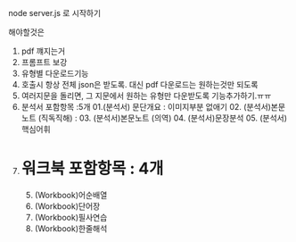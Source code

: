  node server.js 로 시작하기 

 해야할것은 
 1. pdf 꺠지는거 
 2. 프롬프트 보강 
 3. 유형별 다운로드기능 
 4. 호출시 항상 전체 json은 받도록. 대신 pdf 다운로드는 원하는것만 되도록
 5. 여러지문을 돌리면,   그 지문에서 원하는 유형만 다운받도록 기능추가하기.ㅠㅠ 
 6. 분석서 포함항목 :5개
    01.(분석서) 문단개요 : 이미지부분 없애기 
    02. (분석서)본문노트 (직독직해) : 
    03. (분석서)본문노트 (의역)
    04. (분석서)문장분석
    05. (분석서)핵심어휘
7. 워크북 포함항목 : 4개
    ==================
    05. (Workbook)어순배열
    06. (Workbook)단어장
    07. (Workbook)필사연습
    09. (Workbook)한줄해석
